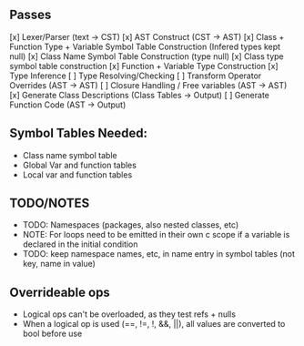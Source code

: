 ## Passes
[x] Lexer/Parser (text -> CST)
[x] AST Construct (CST -> AST)
[x] Class + Function Type + Variable Symbol Table Construction (Infered types kept null)
    [x] Class Name Symbol Table Construction (type null)
    [x] Class type symbol table construction
    [x] Function + Variable Type Construction
[x] Type Inference
[ ] Type Resolving/Checking
[ ] Transform Operator Overrides (AST -> AST)
[ ] Closure Handling / Free variables (AST -> AST)
[x] Generate Class Descriptions (Class Tables -> Output)
[ ] Generate Function Code (AST -> Output)

## Symbol Tables Needed:
- Class name symbol table
- Global Var and function tables
- Local var and function tables

## TODO/NOTES
- TODO: Namespaces (packages, also nested classes, etc)
- NOTE: For loops need to be emitted in their own c scope if a variable is declared in the initial condition
- TODO: keep namespace names, etc, in name entry in symbol tables (not key, name in value)

## Overrideable ops
- Logical ops can't be overloaded, as they test refs + nulls
- When a logical op is used (==, !=, !, &&, ||), all values are converted to bool before use